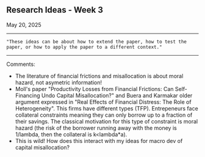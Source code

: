 ## Research Ideas - Week 3

May 20, 2025

------------------------------------------------------------------------------------------------------------------------------------
    "These ideas can be about how to extend the paper, how to test the paper, or how to apply the paper to a different context."
------------------------------------------------------------------------------------------------------------------------------------

Comments:
- The literature of financial frictions and misallocation is about moral hazard, not asymetric information!
- Moll's paper "Productivity Losses from Financial Frictions: Can Self-Financing Undo Capital Misallocation?" and Buera and Karmakar older argument expressed in "Real Effects of Financial Distress: The Role of Heterogeneity". This firms have different types (TFP). Entrepeneurs face collateral constraints meaning they can only borrow up to a fraction of their savings. The classical motivation for this type of constraint is moral hazard (the risk of the borrower running away with the money is 1/lambda, then the collateral is k<lambda*a).
- This is wild! How does this interact with my ideas for macro dev of capital misallocation?
   
